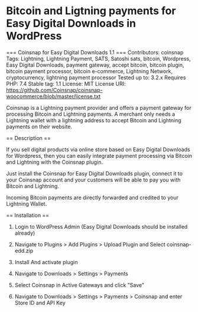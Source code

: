 # Bitcoin and Ligtning payments for Easy Digital Downloads in WordPress

=== Coinsnap for Easy Digital Downloads 1.1 ===
Contributors: coinsnap
Tags: Lightning, Lightning Payment, SATS, Satoshi sats, bitcoin, Wordpress, Easy Digital Downloads, payment gateway, accept bitcoin, bitcoin plugin, bitcoin payment processor, bitcoin e-commerce, Lightning Network, cryptocurrency, lightning payment processor
Tested up to: 3.2.x
Requires PHP: 7.4
Stable tag: 1.1
License: MIT
License URI: https://github.com/Coinsnap/coinsnap-woocommerce/blob/master/license.txt

Coinsnap is a Lightning payment provider and offers a payment gateway for processing Bitcoin and Lightning payments. A merchant only needs a Lightning wallet with a lightning address to accept Bitcoin and Lightning payments on their website.

== Description ==

If you sell digital products via online store based on Easy Digital Downloads for Wordpress, then you can easily integrate payment processing via Bitcoin and Lightning with the Coinsnap plugin.

Just install the Coinsnap for Easy Digital Downloads plugin, connect it to your Coinsnap account and your customers will be able to pay you with Bitcoin and Lightning.

Incoming Bitcoin payments are directly forwarded and credited to your Lightning Wallet.

== Installation ==

1. Login to WordPress Admin (Easy Digital Downloads should be installed already)

2. Navigate to Plugins > Add Plugins > Upload Plugin and Select coinsnap-edd.zip

3. Install And activate plugin

4. Navigate to Downloads > Settings > Payments

5. Select Coinsnap in Active Gateways and click "Save"

6. Navigate to Downloads > Settings > Payments > Coinsnap and enter Store ID and API Key

